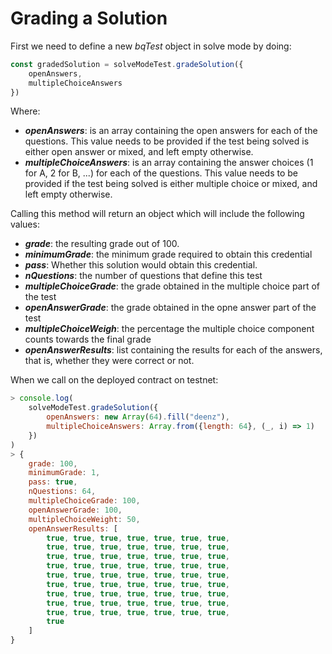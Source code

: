 # Grading a Solution

First we need to define a new _bqTest_ object in solve mode by doing:

```js
const gradedSolution = solveModeTest.gradeSolution({
    openAnswers,
    multipleChoiceAnswers
})
```

Where:
- **_openAnswers_**: is an array containing the open answers for each of the questions. This value needs to be provided if the test being solved is either open answer or mixed, and left empty otherwise.
- **_multipleChoiceAnswers_**: is an array containing the answer choices (1 for A, 2 for B, ...) for each of the questions. This value needs to be provided if the test being solved is either multiple choice or mixed, and left empty otherwise.

Calling this method will return an object which will include the following values:

- **_grade_**: the resulting grade out of 100.
- **_minimumGrade_**: the minimum grade required to obtain this credential
- **_pass_**: Whether this solution would obtain this credential.
- **_nQuestions_**: the number of questions that define this test
- **_multipleChoiceGrade_**: the grade obtained in the multiple choice part of the test
- **_openAnswerGrade_**: the grade obtained in the opne answer part of the test
- **_multipleChoiceWeigh_**: the percentage the multiple choice component counts towards the final grade
- **_openAnswerResults_**: list containing the results for each of the answers, that is, whether they were correct or not.

When we call on the deployed contract on testnet:

```js
> console.log(
    solveModeTest.gradeSolution({
        openAnswers: new Array(64).fill("deenz"), 
        multipleChoiceAnswers: Array.from({length: 64}, (_, i) => 1)
    })
)
> {
    grade: 100,
    minimumGrade: 1,
    pass: true,
    nQuestions: 64,
    multipleChoiceGrade: 100,
    openAnswerGrade: 100,
    multipleChoiceWeight: 50,
    openAnswerResults: [
        true, true, true, true, true, true, true,
        true, true, true, true, true, true, true,
        true, true, true, true, true, true, true,
        true, true, true, true, true, true, true,
        true, true, true, true, true, true, true,
        true, true, true, true, true, true, true,
        true, true, true, true, true, true, true,
        true, true, true, true, true, true, true,
        true, true, true, true, true, true, true,
        true
    ]
}
```